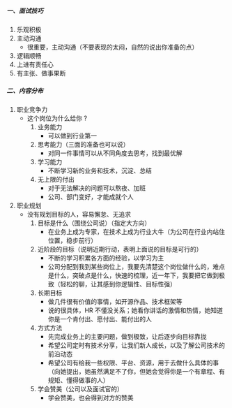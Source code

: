 ##### 一、面试技巧

1. 乐观积极
2. 主动沟通
   - 很重要，主动沟通（不要表现的太闷，自然的说出你准备的点）
3. 逻辑顺畅
4. 上进有责任心
5. 有主张、做事果断

##### 二、内容分布

1. 职业竞争力
   - 这个岗位为什么给你 ?
     1. 业务能力
        - 可以做到行业第一
     2. 思考能力（三面的准备也可以说）
        - 对同一件事情可以从不同角度去思考，找到最优解
     3. 学习能力
        - 不断学习新的业务和技术，沉淀、总结
     4. 无上限的付出
        - 对于无法解决的问题可以熬夜、加班
        - 公司、部门变好，才能成就个人
2. 职业规划
   - 没有规划目标的人，容易懈怠、无追求
     1. 目标是什么（围绕公司说）（指定大方向）
        - 在业务上成为专家，在技术上成为行业大牛（为公司在行业内站住位置，稳步前行）
     2. 近阶段的目标（说明近期行动，表明上面说的目标是可行的）
        - 不断的学习积累各方面的经验，以学习为主
        - 公司分配到我到某些岗位上，我要先清楚这个岗位做什么的，难点是什么，突破点是什么，快速的梳理，近一年下，我要把它做到极致（轻松的聊，让其感到你逻辑性、目标性强）
     3. 长期目标
        - 做几件很有价值的事情，如开源作品、技术框架等
        - 说的很具体，HR 不懂没关系；她看你讲话的激情和热情，她知道你是一个肯付出、愿付出、能付出的人
     4. 方式方法
        - 先完成业务上的主要问题，做到极致，让后逐步向目标靠拢
        - 希望公司定时有技术分享，让我们新人成长，以及了解公司技术的前沿动态
        - 希望公司有给我一些权限、平台、资源，用于去做什么具体的事（向她提出，她虽然满足不了你，但她会觉得你是一个有章程、有规矩、懂得做事的人）
     5. 学会赞美（公司以及面试官的）
        - 学会赞美，也会得到对方的赞美





